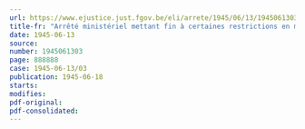 ```yaml
---
url: https://www.ejustice.just.fgov.be/eli/arrete/1945/06/13/1945061303/justel
title-fr: "Arrêté ministériel mettant fin à certaines restrictions en matière de vols de pigeons (abrogé par AM 29-06-1945)"
date: 1945-06-13
source:
number: 1945061303
page: 888888
case: 1945-06-13/03
publication: 1945-06-18
starts:
modifies:
pdf-original:
pdf-consolidated:
---
```


